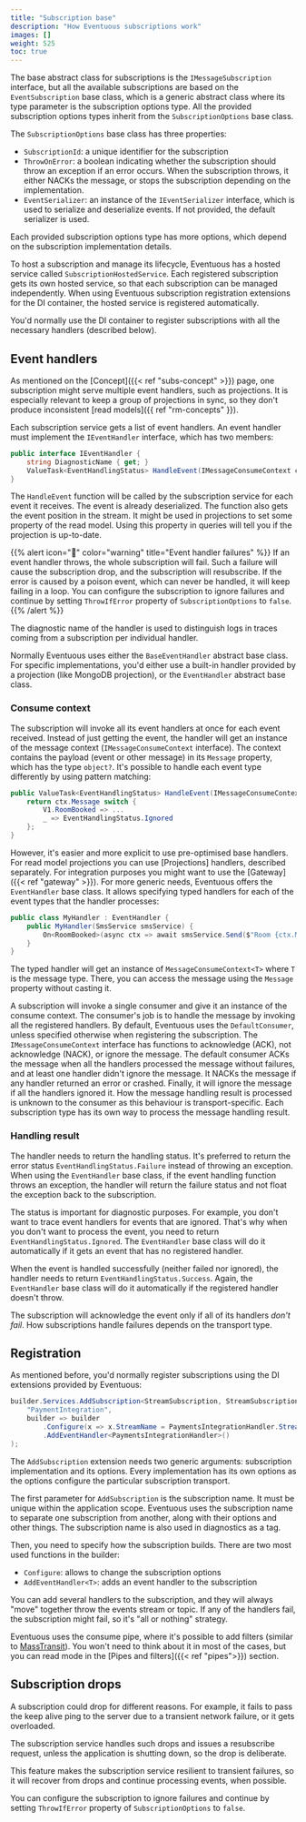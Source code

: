 ```yaml
---
title: "Subscription base"
description: "How Eventuous subscriptions work"
images: []
weight: 525
toc: true
---
```


The base abstract class for subscriptions is the `IMessageSubscription` interface, but all the available subscriptions are based on the `EventSubscription` base class, which is a generic abstract class where its type parameter is the subscription options type. All the provided subscription options types inherit from the `SubscriptionOptions` base class.

The `SubscriptionOptions` base class has three properties:
* `SubscriptionId`: a unique identifier for the subscription
* `ThrowOnError`: a boolean indicating whether the subscription should throw an exception if an error occurs. When the subscription throws, it either NACKs the message, or stops the subscription depending on the implementation.
* `EventSerializer`: an instance of the `IEventSerializer` interface, which is used to serialize and deserialize events. If not provided, the default serializer is used.

Each provided subscription options type has more options, which depend on the subscription implementation details.

To host a subscription and manage its lifecycle, Eventuous has a hosted service called `SubscriptionHostedService`. Each registered subscription gets its own hosted service, so that each subscription can be managed independently. When using Eventuous subscription registration extensions for the DI container, the hosted service is registered automatically.

You'd normally use the DI container to register subscriptions with all the necessary handlers (described below).

## Event handlers

As mentioned on the [Concept]({{< ref "subs-concept" >}}) page, one subscription might serve multiple event handlers, such as projections. It is especially relevant to keep a group of projections in sync, so they don't produce inconsistent [read models]({{ ref "rm-concepts" }}).

Each subscription service gets a list of event handlers. An event handler must implement the `IEventHandler` interface, which has two members:

```csharp
public interface IEventHandler {
    string DiagnosticName { get; }
    ValueTask<EventHandlingStatus> HandleEvent(IMessageConsumeContext context);
}
```

The `HandleEvent` function will be called by the subscription service for each event it receives. The event is already deserialized. The function also gets the event position in the stream. It might be used in projections to set some property of the read model. Using this property in queries will tell you if the projection is up-to-date.

{{% alert icon="👻" color="warning" title="Event handler failures" %}}
If an event handler throws, the whole subscription will fail. Such a failure will cause the subscription drop, and the subscription will resubscribe. If the error is caused by a poison event, which can never be handled, it will keep failing in a loop. You can configure the subscription to ignore failures and continue by setting `ThrowIfError` property of `SubscriptionOptions` to `false`.
{{% /alert %}}

The diagnostic name of the handler is used to distinguish logs in traces coming from a subscription per individual handler.

Normally Eventuous uses either the `BaseEventHandler` abstract base class. For specific implementations, you'd either use a built-in handler provided by a projection (like MongoDB projection), or the `EventHandler` abstract base class.

### Consume context

The subscription will invoke all its event handlers at once for each event received. Instead of just getting the event, the handler will get an instance of the message context (`IMessageConsumeContext` interface). The context contains the payload (event or other message) in its `Message` property, which has the type `object?`. It's possible to handle each event type differently by using pattern matching:

```csharp
public ValueTask<EventHandlingStatus> HandleEvent(IMessageConsumeContext ctx) {
    return ctx.Message switch {
        V1.RoomBooked => ...
        _ => EventHandlingStatus.Ignored
    };
}
```

However, it's easier and more explicit to use pre-optimised base handlers. For read model projections you can use [Projections] handlers, described separately. For integration purposes you might want to use the [Gateway]({{< ref "gateway" >}}). For more generic needs, Eventuous offers the `EventHandler` base class. It allows specifying typed handlers for each of the event types that the handler processes:

```csharp
public class MyHandler : EventHandler {
    public MyHandler(SmsService smsService) {
        On<RoomBooked>(async ctx => await smsService.Send($"Room {ctx.Message.RoomId} booked!"));
    } 
}
```

The typed handler will get an instance of `MessageConsumeContext<T>` where `T` is the message type. There, you can access the message using the `Message` property without casting it.

A subscription will invoke a single consumer and give it an instance of the consume context. The consumer's job is to handle the message by invoking all the registered handlers. By default, Eventuous uses the `DefaultConsumer`, unless specified otherwise when registering the subscription. The `IMessageConsumeContext` interface has functions to acknowledge (ACK), not acknowledge (NACK), or ignore the message. The default consumer ACKs the message when all the handlers processed the message without failures, and at least one handler didn't ignore the message. It NACKs the message if any handler returned an error or crashed. Finally, it will ignore the message if all the handlers ignored it. How the message handling result is processed is unknown to the consumer as this behaviour is transport-specific. Each subscription type has its own way to process the message handling result.

### Handling result

The handler needs to return the handling status. It's preferred to return the error status `EventHandlingStatus.Failure` instead of throwing an exception. When using the `EventHandler` base class, if the event handling function throws an exception, the handler will return the failure status and not float the exception back to the subscription.

The status is important for diagnostic purposes. For example, you don't want to trace event handlers for events that are ignored. That's why when you don't want to process the event, you need to return `EventHandlingStatus.Ignored`. The `EventHandler` base class will do it automatically if it gets an event that has no registered handler.

When the event is handled successfully (neither failed nor ignored), the handler needs to return `EventHandlingStatus.Success`. Again, the `EventHandler` base class will do it automatically if the registered handler doesn't throw.

The subscription will acknowledge the event only if all of its handlers _don't fail_. How subscriptions handle failures depends on the transport type.

## Registration

As mentioned before, you'd normally register subscriptions using the DI extensions provided by Eventuous:

```csharp
builder.Services.AddSubscription<StreamSubscription, StreamSubscriptionOptions>(
    "PaymentIntegration",
    builder => builder
        .Configure(x => x.StreamName = PaymentsIntegrationHandler.Stream)
        .AddEventHandler<PaymentsIntegrationHandler>()
);
```

The `AddSubscription` extension needs two generic arguments: subscription implementation and its options. Every implementation has its own options as the options configure the particular subscription transport.

The first parameter for `AddSubscription` is the subscription name. It must be unique within the application scope. Eventuous uses the subscription name to separate one subscription from another, along with their options and other things. The subscription name is also used in diagnostics as a tag.

Then, you need to specify how the subscription builds. There are two most used functions in the builder:

- `Configure`: allows to change the subscription options
- `AddEventHandler<T>`: adds an event handler to the subscription

You can add several handlers to the subscription, and they will always "move" together throw the events stream or topic. If any of the handlers fail, the subscription might fail, so it's "all or nothing" strategy.

Eventuous uses the consume pipe, where it's possible to add filters (similar to [MassTransit](http://masstransit-project.com)). You won't need to think about it in most of the cases, but you can read mode in the [Pipes and filters]({{< ref "pipes">}}) section.

## Subscription drops

A subscription could drop for different reasons. For example, it fails to pass the keep alive ping to the server due to a transient network failure, or it gets overloaded.

The subscription service handles such drops and issues a resubscribe request, unless the application is shutting down, so the drop is deliberate.

This feature makes the subscription service resilient to transient failures, so it will recover from drops and continue processing events, when possible.

You can configure the subscription to ignore failures and continue by setting `ThrowIfError` property of `SubscriptionOptions` to `false`.

